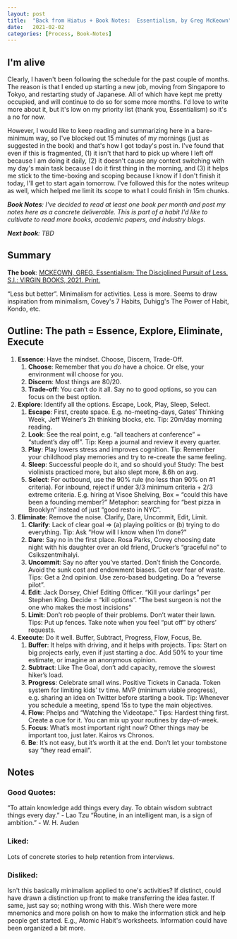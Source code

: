 ```yaml
---
layout: post
title:  "Back from Hiatus + Book Notes:  Essentialism, by Greg McKeown"
date:   2021-02-02
categories: [Process, Book-Notes]
---
```


## I'm alive
Clearly, I haven't been following the schedule for the past couple of months.  The reason is that I ended up starting a new job, moving from Singapore to Tokyo, and restarting study of Japanese.  All of which have kept me pretty occupied, and will continue to do so for some more months. I'd love to write more about it, but it's low on my priority list (thank you, Essentialism) so it's a no for now.

However, I would like to keep reading and summarizing here in a bare-minimum way, so I've blocked out 15 minutes of my mornings (just as suggested in the book) and that's how I got today's post in.  I've found that even if this is fragmented, (1) it isn't that hard to pick up where I left off because I am doing it daily, (2) it doesn't cause any context switching with my day's main task because I do it first thing in the morning, and (3) it helps me stick to the time-boxing and scoping because I know if I don't finish it today, I'll get to start again tomorrow.  I've followed this for the notes writeup as well, which helped me limit its scope to what I could finish in 15m chunks.

***Book Notes**:  I've decided to read at least one book per month and post my notes here as a concrete deliverable.  This is part of a habit I'd like to cultivate to read more books, academic papers, and industry blogs.*

***Next book**: TBD*

## Summary
**The book**:  [MCKEOWN, GREG. Essentialism: The Disciplined Pursuit of Less. S.l.: VIRGIN BOOKS, 2021. Print.
](https://www.amazon.com/dp/B00G1J1D28/)

“Less but better”.  Minimalism for activities.  Less is more.  Seems to draw inspiration from minimalism, Covey's 7 Habits, Duhigg's The Power of Habit, Kondo, etc. 


## Outline:  The path = Essence, Explore, Eliminate, Execute
1. **Essence**:  Have the mindset.  Choose, Discern, Trade-Off.
    1. **Choose**:  Remember that you *do* have a choice.  Or else, your environment will choose for you.
    2. **Discern**:  Most things are 80/20.
    3. **Trade-off**:  You can’t do it all.  Say no to good options, so you can focus on the best option.
2. **Explore**:  Identify all the options.   Escape, Look, Play, Sleep, Select.
    1. **Escape**:  First, create space.  E.g. no-meeting-days, Gates’ Thinking Week, Jeff Weiner’s 2h thinking blocks, etc.  Tip: 20m/day morning reading.
    2. **Look**:  See the real point, e.g. “all teachers at conference” = “student’s day off”.  Tip: Keep a journal and review it every quarter.
    3. **Play**:  Play lowers stress and improves cognition.  Tip: Remember your childhood play memories and try to re-create the same feeling.
    4. **Sleep**:  Successful people do it, and so should you!  Study: The best violinists practiced more, but also slept more, 8.6h on avg.  
    5. **Select**:  For outbound, use the 90% rule (no less than 90% on #1 criteria).  For inbound, reject if under 3/3 minimum criteria + 2/3 extreme criteria.  E.g. hiring at Visoe Shelving, Box = “could this have been a founding member?”  Metaphor: searching for “best pizza in Brooklyn” instead of just “good resto in NYC”.
3. **Eliminate**:  Remove the noise.   Clarify, Dare, Uncommit, Edit, Limit.
    1. **Clarify**:  Lack of clear goal => (a) playing politics or (b) trying to do everything.  Tip:  Ask “How will I know when I’m done?"
    2. **Dare**:  Say no in the first place.  Rosa Parks, Covey choosing date night with his daughter over an old friend, Drucker’s “graceful no” to Csikszentmihalyi.
    3. **Uncommit**:  Say no after you’ve started.  Don’t finish the Concorde.  Avoid the sunk cost and endowment biases.  Get over fear of waste.  Tips:  Get a 2nd opinion.  Use zero-based budgeting.  Do a “reverse pilot”.
    4. **Edit**:  Jack Dorsey, Chief Editing Officer.  “Kill your darlings” per Stephen King.  Decide = “kill options”.  “The best surgeon is not the one who makes the most incisions"
    5. **Limit**:  Don’t rob people of their problems.  Don’t water their lawn.  Tips:  Put up fences.  Take note when you feel “put off” by others’ requests.
4. **Execute**:  Do it well.  Buffer, Subtract, Progress, Flow, Focus, Be.
    1. **Buffer**:  It helps with driving, and it helps with projects.  Tips:  Start on big projects early, even if just starting a doc.  Add 50% to your time estimate, or imagine an anonymous opinion.
    2. **Subtract**:  Like The Goal, don’t add capacity, remove the slowest hiker’s load.
    3. **Progress**:  Celebrate small wins.  Positive Tickets in Canada.  Token system for limiting kids’ tv time.  MVP (minimum viable progress), e.g. sharing an idea on Twitter before starting a book.  Tip:  Whenever you schedule a meeting, spend 15s to type the main objectives.
    4. **Flow**:  Phelps and “Watching the Videotape.”  Tips:  Hardest thing first.  Create a cue for it.  You can mix up your routines by day-of-week.
    5. **Focus**:  What’s most important right now?  Other things may be important too, just later.  Kairos vs Chronos.
    6. **Be**:  It’s not easy, but it’s worth it at the end.  Don’t let your tombstone say “they read email”.

## Notes
### Good Quotes:
“To attain knowledge add things every day.  To obtain wisdom subtract things every day.” - Lao Tzu
“Routine, in an intelligent man, is a sign of ambition.”  - W. H. Auden

### Liked:
Lots of concrete stories to help retention from interviews.  

### Disliked:
Isn't this basically minimalism applied to one's activities?  If distinct, could have drawn a distinction up front to make transferring the idea faster.  If same, just say so; nothing wrong with this.
Wish there were more mnemonics and more polish on how to make the information stick and help people get started.  E.g., Atomic Habit's worksheets.  Information could have been organized a bit more.